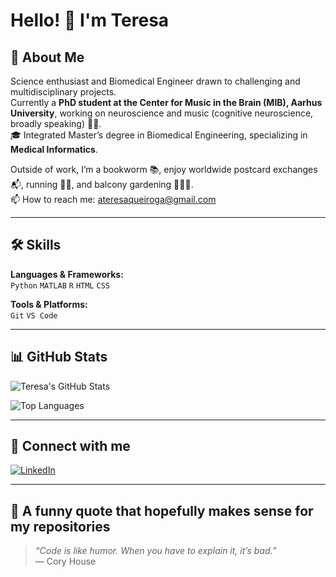 # Hello! 👋 I'm Teresa

## 🔭 About Me
Science enthusiast and Biomedical Engineer drawn to challenging and multidisciplinary projects.  
Currently a **PhD student at the Center for Music in the Brain (MIB), Aarhus University**, working on neuroscience and music (cognitive neuroscience, broadly speaking) 🧠🎹.  
🎓 Integrated Master’s degree in Biomedical Engineering, specializing in **Medical Informatics**.  

Outside of work, I’m a bookworm 📚, enjoy worldwide postcard exchanges 📬, running 🏃‍♀️, and balcony gardening 👩🏻‍🌾.  
📫 How to reach me: ateresaqueiroga@gmail.com

---

## 🛠 Skills
**Languages & Frameworks:**  
`Python` `MATLAB` `R` `HTML` `CSS`  

**Tools & Platforms:**  
`Git` `VS Code`  

---

## 📊 GitHub Stats

![Teresa's GitHub Stats](https://github-readme-stats.vercel.app/api?username=ateresaqueiroga&show_icons=true&theme=radical)

![Top Languages](https://github-readme-stats.vercel.app/api/top-langs/?username=ateresaqueiroga&layout=compact&theme=radical)

---

## 🔗 Connect with me
[![LinkedIn](https://img.shields.io/badge/LinkedIn-Profile-blue?style=flat&logo=linkedin)](https://linkedin.com/in/ateresaqueiroga)  

---

## 💬 A funny quote that hopefully makes sense for my repositories
> *“Code is like humor. When you have to explain it, it’s bad.”*  
> — Cory House
